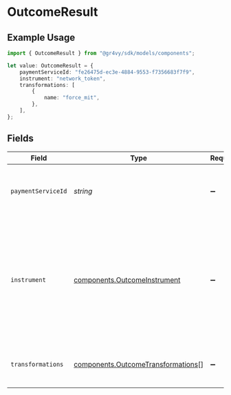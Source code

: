 # OutcomeResult

## Example Usage

```typescript
import { OutcomeResult } from "@gr4vy/sdk/models/components";

let value: OutcomeResult = {
    paymentServiceId: "fe26475d-ec3e-4884-9553-f7356683f7f9",
    instrument: "network_token",
    transformations: [
        {
            name: "force_mit",
        },
    ],
};
```

## Fields

| Field                                                                                                                                                                    | Type                                                                                                                                                                     | Required                                                                                                                                                                 | Description                                                                                                                                                              | Example                                                                                                                                                                  |
| ------------------------------------------------------------------------------------------------------------------------------------------------------------------------ | ------------------------------------------------------------------------------------------------------------------------------------------------------------------------ | ------------------------------------------------------------------------------------------------------------------------------------------------------------------------ | ------------------------------------------------------------------------------------------------------------------------------------------------------------------------ | ------------------------------------------------------------------------------------------------------------------------------------------------------------------------ |
| `paymentServiceId`                                                                                                                                                       | *string*                                                                                                                                                                 | :heavy_minus_sign:                                                                                                                                                       | ID of the payment service to be used when processing the transaction.                                                                                                    | fe26475d-ec3e-4884-9553-f7356683f7f9                                                                                                                                     |
| `instrument`                                                                                                                                                             | [components.OutcomeInstrument](../../models/components/outcomeinstrument.md)                                                                                             | :heavy_minus_sign:                                                                                                                                                       | The name of the instrument to be used to process the transaction.<br/>For `pan`, if a Payment Service token is available, the API will use that<br/>for stored payment methods.<br/> | network_token                                                                                                                                                            |
| `transformations`                                                                                                                                                        | [components.OutcomeTransformations](../../models/components/outcometransformations.md)[]                                                                                 | :heavy_minus_sign:                                                                                                                                                       | List of transformations to apply when processing the transaction.                                                                                                        |                                                                                                                                                                          |